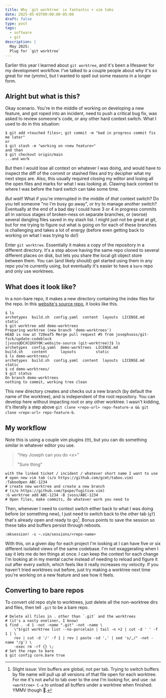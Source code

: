 ```yaml
---
title: Why `git worktree` is fantastic + vim tabs
date: 2025-05-03T00:00:00-05:00
draft: false
type: post
tags:
  - software
  - git 
description: |
  May 2025:
  Plug for `git worktree`
---
```

Earlier this year I learned about `git worktree`, and it's been a lifesaver
for my development workflow. I've talked to a couple people about why it's so
great for me (ymmv), but I wanted to spell out some reasons in a longer form.

## Alright but what is this?

Okay scenario. You're in the middle of working on developing a new feature,
and got roped into an incident, need to push a critical bug fix, was asked to
review someone's code, or any other hard context switch. What I used to do in
this situation:

```
$ git add <touched files>; git commit -m "bad in progress commit fix me later"
or
$ git stash -m "working on <new feature>"
and then
$ git checkout origin/main
...and work
```

But then I would lose all context on whatever I was doing, and would have to
inspect the diff of the commit or stashed files and try decipher what my next
steps are. Also, this usually required closing my editor and losing all the
open files and marks for what I was looking at. Clawing back context to where
I was before the hard switch can take some time.

*But wait!* What if you're interrupted in the middle of *that* context switch? Do
you tell someone "no I'm busy go away", or try to manage another switch?
Eventually at the end of a bad day I could have 3 or 4 in progress commits all
in various stages of broken-ness on separate branches, or (worse) several
dangling files saved in my stash list. I might just not be great at git, but
for me trying to figure out what is going on for each of these branches is
challenging and takes a lot of energy (before even getting back to working on
what I was trying to do!)

Enter `git worktree`. Essentially it makes a copy of the repository in a
different directory. It's a step above having the same repo cloned to several
different places on disk, but lets you share the local git object store
between them. You can (and likely should) get started using them in any repo
you're currently using, but eventually it's easier to have a `bare` repo and
only use worktrees.

## What does it look like?

In a non-bare repo, it makes a new directory containing the index files for the
repo. In this [website's source
repo](https://github.com/josephvoss/website-source), it looks like this.
```
$ ls
archetypes  build.sh  config.yaml  content  layouts  LICENSE.md  static
$ git worktree add demo-worktrees
Preparing worktree (new branch 'demo-worktrees')
HEAD is now at 720eaf5 Merge pull request #5 from josephvoss/git-fsck/update-codeblock
[jvoss@DCXCQXXY0K:website-source (git-worktree)]$ ls
archetypes  config.yaml  demo-worktrees  LICENSE.md
build.sh    content      layouts         static
$ ls demo-worktrees/
archetypes  build.sh  config.yaml  content  layouts  LICENSE.md  static
$ cd demo-worktrees/
$ git status
On branch demo-worktrees
nothing to commit, working tree clean
```

This new directory creates and checks out a new branch (by default the name of
the worktree), and is independent of the root repository. You can develop here
without impacting root or any other worktree. I wasn't kidding, it's literally
a step above `git clone <repo-url> repo-feature-a && git clone <repo-url>
repo-feature-b`.

## My workflow

Note this is using a couple vim plugins (🤓), but you can do something similar
in whatever editor you use.

> "Hey Joseph can you do \<x\>"
>
> "Sure thing"

```
with the linked ticket / incident / whatever short name I want to use
# open new vim tab (s/o https://github.com/gcmt/taboo.vim)
:TabooOpen ABC-1234
# create new worktree and create a new branch
# (s/o https://github.com/tpope/fugitive.vim)
:G worktree add ABC-1234 -B jvoss/ABC-1234
# Open files, make commits, do whatever work you need to
```

Then, whenever I need to context switch either back to what I was doing before
(or something new), I just need to switch back to the other tab (`gT`) that's already
open and ready to go[^1]. Bonus points to save the session so these tabs and buffers persist through reboots.
```
:mksession! -s ~.vim/sessions/<repo-name>
```

With this, on a given day for each project I'm looking at I can have five or
six different isolated views of the same codebase. I'm not exaggerating when I
say it lets me do ten things at once. I can keep the context for each change
I'm looking at in my mental cache instead of needing to reload and figure it
out after every switch, which feels like it really increases my velocity. If
you haven't tried worktrees out before, just try making a worktree next time
you're working on a new feature and see how it feels.

## Converting to bare repos
To convert old repo style to worktrees, just delete all the non-worktree dirs and files, then tell `.git` to be a bare repo.
```
# Delete all files in . other than `.git` and the worktrees
# (it's a nasty oneliner, I know)
$ find . -d 1 -not -name ".git" -not -name \
    \"$(git worktree list --no-porcelain | tail -n +2 | cut -d ' ' -f 1 | \
    rev | cut -d '/' -f 1 | rev | paste -sd ',' | sed 's/,/" -not -name "/g') \
    -exec rm -rf {} \;
# Set the repo to bare
$ git config core.bare true
```

[^1]: Slight issue: Vim buffers are global, not per tab. Trying to switch
    buffers by file name will pull up all versions of that file open for each
    worktree. For me it's not awful to tab over to the one I'm looking for, and
    use `:bd <worktree> C-a` to unload all buffers under a worktree when finished.
YMMV though 🤷.
